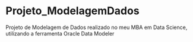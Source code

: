 # Projeto_ModelagemDados
 Projeto de Modelagem de Dados realizado no meu MBA em Data Science, utilizando a ferramenta Oracle Data Modeler
